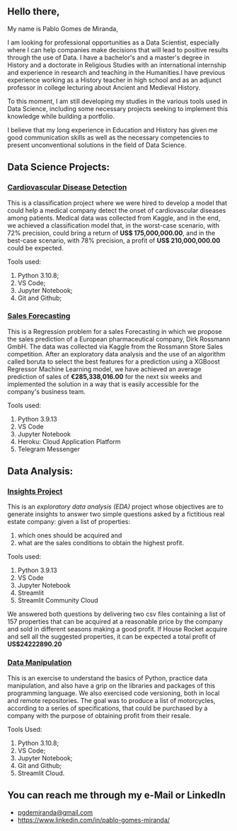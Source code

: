 ## Hello there,

My name is Pablo Gomes de Miranda, 

I am looking for professional opportunities as a Data Scientist, especially where I can help companies make decisions that will lead to positive results through the use of Data.
I have a bachelor's and a master's degree in History and a doctorate in Religious Studies with an international internship and experience in research and teaching in the Humanities.I have previous experience working as a History teacher in high school and as an adjunct professor in college lecturing about Ancient and Medieval History.

To this moment, I am still developing my studies in the various tools used in Data Science, including some necessary projects seeking to implement this knowledge while building a portfolio. 

I believe that my long experience in Education and History has given me good communication skills as well as the necessary competencies to present unconventional solutions in the field of Data Science.

## Data Science Projects:

### [Cardiovascular Disease Detection](https://github.com/pgdemiranda/cardio_predictor)
This is a classification project where we were hired to develop a model that could help a medical company detect the onset of cardiovascular diseases among patients. Medical data was collected from Kaggle, and in the end, we achieved a classification model that, in the worst-case scenario, with 72% precision, could bring a return of **US$ 175,000,000.00**, and in the best-case scenario, with 78% precision, a profit of **US$ 210,000,000.00** could be expected.

Tools used:
1. Python 3.10.8;
2. VS Code;
3. Jupyter Notebook;
4. Git and Github;

### [Sales Forecasting](https://github.com/pgdemiranda/rossmann-sales)
This is a Regression problem for a sales Forecasting in which we propose the sales prediction of a European pharmaceutical company, Dirk Rossmann GmbH. The data was collected via Kaggle from the Rossmann Store Sales competition. After an exploratory data analysis and the use of an algorithm called boruta to select the best features for a prediction using a XGBoost Regressor Machine Learning model, we have achieved an average prediction of sales of **€285,338,016.00** for the next six weeks and implemented the solution in a way that is easily accessible for the company's business team.

Tools used:
1. Python 3.9.13
2. VS Code
3. Jupyter Notebook
4. Heroku: Cloud Application Platform
5. Telegram Messenger

## Data Analysis:

### [Insights Project](https://github.com/pgdemiranda/house_rocket)
This is an *exploratory data analysis (EDA)* project whose objectives are to generate insights to answer two simple questions asked by 
a fictitious real estate company: given a list of properties:

1. which ones should be acquired and 
2. what are the sales conditions to obtain the highest profit.

Tools used:
1. Python 3.9.13
2. VS Code
3. Jupyter Notebook
4. Streamlit
5. Streamlit Community Cloud

We answered both questions by delivering two csv files containing a list of 157 properties that can be acquired at a reasonable price by the company and sold in different seasons making a good profit. If House Rocket acquire and sell all the suggested properties, it can be expected a total profit of **US$24222890.20**

### [Data Manipulation](https://github.com/pgdemiranda/data_motors)
This is an exercise to understand the basics of Python, practice data manipulation, and also have a grip on the libraries and packages of this programming language. We also exercised code versioning, both in local and remote repositories. The goal was to produce a list of motorcycles, according to a series of specifications, that could be purchased by a company with the purpose of obtaining profit from their resale.

Tools Used:
1. Python 3.10.8;
2. VS Code;
3. Jupyter Notebook;
4. Git and Github;
5. Streamlit Cloud.

## You can reach me through my e-Mail or LinkedIn
- pgdemiranda@gmail.com
- https://www.linkedin.com/in/pablo-gomes-miranda/
